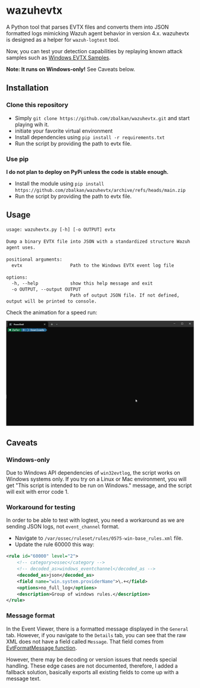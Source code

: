 # wazuhevtx

A Python tool that parses EVTX files and converts them into JSON formatted logs mimicking Wazuh agent behavior in version 4.x. wazuhevtx is designed as a helper for `wazuh-logtest` tool.

Now, you can test your detection capabilities by replaying known attack samples such as [Windows EVTX Samples](https://github.com/sbousseaden/EVTX-ATTACK-SAMPLES).

**Note: It runs on Windows-only!** See Caveats below.

## Installation

### Clone this repository

* Simply `git clone https://github.com/zbalkan/wazuhevtx.git` and start playing wih it.
* initiate your favorite virtual environment
* Install dependencies using `pip install -r requirements.txt`
* Run the script by providing the path to evtx file.

### Use pip

**I do not plan to deploy on PyPi unless the code is stable enough.**

* Install the module using `pip install https://github.com/zbalkan/wazuhevtx/archive/refs/heads/main.zip`
* Run the script by providing the path to evtx file.

## Usage

```shell
usage: wazuhevtx.py [-h] [-o OUTPUT] evtx

Dump a binary EVTX file into JSON with a standardized structure Wazuh agent uses.

positional arguments:
  evtx                  Path to the Windows EVTX event log file

options:
  -h, --help            show this help message and exit
  -o OUTPUT, --output OUTPUT
                        Path of output JSON file. If not defined, output will be printed to console.
```

Check the animation for a speed run:

![Alt Text](./animation.gif)

## Caveats

### Windows-only

Due to Windows API dependencies of `win32evtlog`, the script works on Windows systems only. If you try on a Linux or Mac environment, you will get "This script is intended to be run on Windows." message, and the script will exit with error code 1.

### Workaround for testing

In order to be able to test with logtest, you need a workaround as we are sending JSON logs, not `event_channel` format.

* Navigate to `/var/ossec/ruleset/rules/0575-win-base_rules.xml` file.
* Update the rule 60000 this way:

```xml
<rule id="60000" level="2">
    <!-- category>ossec</category -->
    <!-- decoded_as>windows_eventchannel</decoded_as -->
    <decoded_as>json</decoded_as>
    <field name="win.system.providerName">\.+</field>
    <options>no_full_log</options>
    <description>Group of windows rules.</description>
</rule>
```

### Message format

In the Event Viewer, there is a formatted message displayed in the `General` tab. However, if you navigate to the `Details` tab, you can see that the raw XML does not have a field called `Message`. That field comes from [EvtFormatMessage function](https://learn.microsoft.com/en-us/windows/win32/api/winevt/nf-winevt-evtformatmessage).

However, there may be decoding or version issues that needs special handling. These edge cases are not documented, therefore, I added a fallback solution, basically exports all existing fields to come up with a message text.
